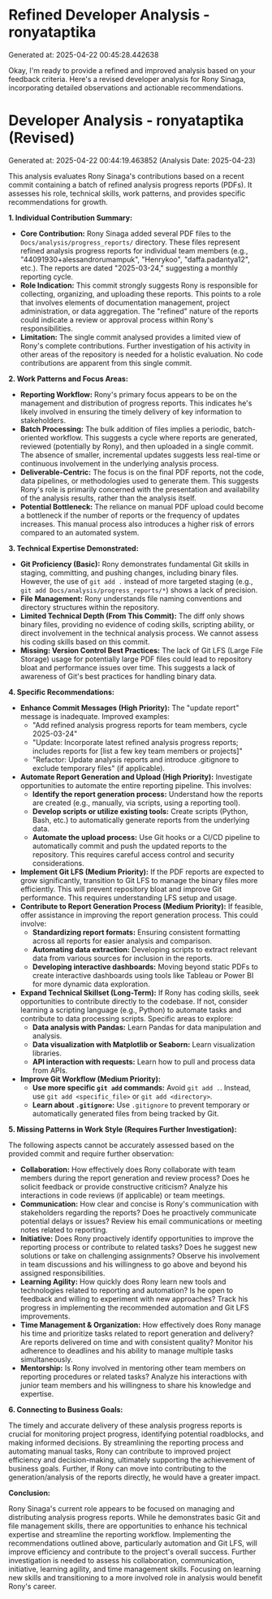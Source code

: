 # Refined Developer Analysis - ronyataptika
Generated at: 2025-04-22 00:45:28.442638

Okay, I'm ready to provide a refined and improved analysis based on your feedback criteria. Here's a revised developer analysis for Rony Sinaga, incorporating detailed observations and actionable recommendations.

# Developer Analysis - ronyataptika (Revised)
Generated at: 2025-04-22 00:44:19.463852 (Analysis Date: 2025-04-23)

This analysis evaluates Rony Sinaga's contributions based on a recent commit containing a batch of refined analysis progress reports (PDFs). It assesses his role, technical skills, work patterns, and provides specific recommendations for growth.

**1. Individual Contribution Summary:**

*   **Core Contribution:** Rony Sinaga added several PDF files to the `Docs/analysis/progress_reports/` directory. These files represent refined analysis progress reports for individual team members (e.g., "44091930+alessandrorumampuk", "Henrykoo", "daffa.padantya12", etc.). The reports are dated "2025-03-24," suggesting a monthly reporting cycle.
*   **Role Indication:** This commit strongly suggests Rony is responsible for collecting, organizing, and uploading these reports. This points to a role that involves elements of documentation management, project administration, or data aggregation.  The "refined" nature of the reports could indicate a review or approval process within Rony's responsibilities.
*   **Limitation:** The single commit analysed provides a limited view of Rony's complete contributions. Further investigation of his activity in other areas of the repository is needed for a holistic evaluation. No code contributions are apparent from this single commit.

**2. Work Patterns and Focus Areas:**

*   **Reporting Workflow:**  Rony's primary focus appears to be on the management and distribution of progress reports.  This indicates he's likely involved in ensuring the timely delivery of key information to stakeholders.
*   **Batch Processing:** The bulk addition of files implies a periodic, batch-oriented workflow. This suggests a cycle where reports are generated, reviewed (potentially by Rony), and then uploaded in a single commit. The absence of smaller, incremental updates suggests less real-time or continuous involvement in the underlying analysis process.
*   **Deliverable-Centric:** The focus is on the final PDF reports, not the code, data pipelines, or methodologies used to generate them. This suggests Rony's role is primarily concerned with the presentation and availability of the analysis results, rather than the analysis itself.
*   **Potential Bottleneck:** The reliance on manual PDF upload could become a bottleneck if the number of reports or the frequency of updates increases. This manual process also introduces a higher risk of errors compared to an automated system.

**3. Technical Expertise Demonstrated:**

*   **Git Proficiency (Basic):** Rony demonstrates fundamental Git skills in staging, committing, and pushing changes, including binary files.  However, the use of `git add .` instead of more targeted staging (e.g., `git add Docs/analysis/progress_reports/*`) shows a lack of precision.
*   **File Management:** Rony understands file naming conventions and directory structures within the repository.
*   **Limited Technical Depth (From This Commit):**  The diff only shows binary files, providing no evidence of coding skills, scripting ability, or direct involvement in the technical analysis process. We cannot assess his coding skills based on this commit.
*   **Missing: Version Control Best Practices:** The lack of Git LFS (Large File Storage) usage for potentially large PDF files could lead to repository bloat and performance issues over time. This suggests a lack of awareness of Git's best practices for handling binary data.

**4. Specific Recommendations:**

*   **Enhance Commit Messages (High Priority):** The "update report" message is inadequate.  Improved examples:
    *   "Add refined analysis progress reports for team members, cycle 2025-03-24"
    *   "Update: Incorporate latest refined analysis progress reports; includes reports for [list a few key team members or projects]"
    *   "Refactor: Update analysis reports and introduce .gitignore to exclude temporary files" (if applicable).
*   **Automate Report Generation and Upload (High Priority):** Investigate opportunities to automate the entire reporting pipeline. This involves:
    *   **Identify the report generation process:** Understand how the reports are created (e.g., manually, via scripts, using a reporting tool).
    *   **Develop scripts or utilize existing tools:** Create scripts (Python, Bash, etc.) to automatically generate reports from the underlying data.
    *   **Automate the upload process:** Use Git hooks or a CI/CD pipeline to automatically commit and push the updated reports to the repository. This requires careful access control and security considerations.
*   **Implement Git LFS (Medium Priority):**  If the PDF reports are expected to grow significantly, transition to Git LFS to manage the binary files more efficiently.  This will prevent repository bloat and improve Git performance.  This requires understanding LFS setup and usage.
*   **Contribute to Report Generation Process (Medium Priority):**  If feasible, offer assistance in improving the report generation process. This could involve:
    *   **Standardizing report formats:** Ensuring consistent formatting across all reports for easier analysis and comparison.
    *   **Automating data extraction:** Developing scripts to extract relevant data from various sources for inclusion in the reports.
    *   **Developing interactive dashboards:** Moving beyond static PDFs to create interactive dashboards using tools like Tableau or Power BI for more dynamic data exploration.
*   **Expand Technical Skillset (Long-Term):** If Rony has coding skills, seek opportunities to contribute directly to the codebase.  If not, consider learning a scripting language (e.g., Python) to automate tasks and contribute to data processing scripts. Specific areas to explore:
    *   **Data analysis with Pandas:** Learn Pandas for data manipulation and analysis.
    *   **Data visualization with Matplotlib or Seaborn:** Learn visualization libraries.
    *   **API interaction with requests:** Learn how to pull and process data from APIs.
*   **Improve Git Workflow (Medium Priority):**
    *   **Use more specific `git add` commands:** Avoid `git add .`.  Instead, use `git add <specific_file>` or `git add <directory>`.
    *   **Learn about `.gitignore`:** Use `.gitignore` to prevent temporary or automatically generated files from being tracked by Git.

**5. Missing Patterns in Work Style (Requires Further Investigation):**

The following aspects cannot be accurately assessed based on the provided commit and require further observation:

*   **Collaboration:** How effectively does Rony collaborate with team members during the report generation and review process? Does he solicit feedback or provide constructive criticism? Analyze his interactions in code reviews (if applicable) or team meetings.
*   **Communication:** How clear and concise is Rony's communication with stakeholders regarding the reports? Does he proactively communicate potential delays or issues? Review his email communications or meeting notes related to reporting.
*   **Initiative:** Does Rony proactively identify opportunities to improve the reporting process or contribute to related tasks? Does he suggest new solutions or take on challenging assignments? Observe his involvement in team discussions and his willingness to go above and beyond his assigned responsibilities.
*   **Learning Agility:** How quickly does Rony learn new tools and technologies related to reporting and automation? Is he open to feedback and willing to experiment with new approaches? Track his progress in implementing the recommended automation and Git LFS improvements.
*   **Time Management & Organization:** How effectively does Rony manage his time and prioritize tasks related to report generation and delivery? Are reports delivered on time and with consistent quality? Monitor his adherence to deadlines and his ability to manage multiple tasks simultaneously.
*   **Mentorship:** Is Rony involved in mentoring other team members on reporting procedures or related tasks? Analyze his interactions with junior team members and his willingness to share his knowledge and expertise.

**6. Connecting to Business Goals:**

The timely and accurate delivery of these analysis progress reports is crucial for monitoring project progress, identifying potential roadblocks, and making informed decisions. By streamlining the reporting process and automating manual tasks, Rony can contribute to improved project efficiency and decision-making, ultimately supporting the achievement of business goals. Further, if Rony can move into contributing to the generation/analysis of the reports directly, he would have a greater impact.

**Conclusion:**

Rony Sinaga's current role appears to be focused on managing and distributing analysis progress reports. While he demonstrates basic Git and file management skills, there are opportunities to enhance his technical expertise and streamline the reporting workflow. Implementing the recommendations outlined above, particularly automation and Git LFS, will improve efficiency and contribute to the project's overall success. Further investigation is needed to assess his collaboration, communication, initiative, learning agility, and time management skills. Focusing on learning new skills and transitioning to a more involved role in analysis would benefit Rony's career.
